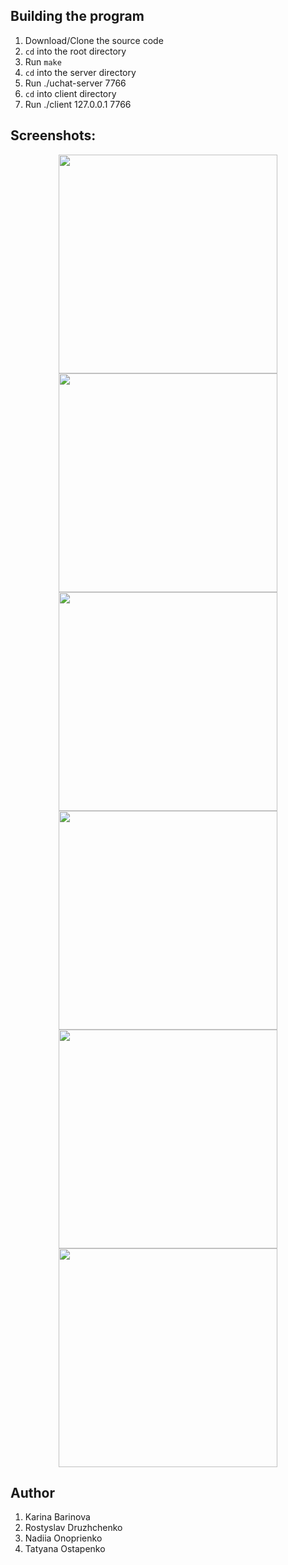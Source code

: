 ## Building the program

1. Download/Clone the source code
2. `cd` into the root directory
3. Run `make`
4. `cd` into the server directory
5. Run ./uchat-server 7766
6. `cd` into client directory
7. Run ./client 127.0.0.1 7766

## Screenshots:

<p align="center">
<a href="https://github.com/karinabarinova/uchat" target="_blank">
    <img src="https://github.com/karinabarinova/uchat/client/resources/media/demo1.png?raw=true" width="350px">
</a>
<a href="https://github.com/karinabarinova/uchat" target="_blank">
    <img src="https://github.com/karinabarinova/uchat/client/resources/media/demo2.png?raw=true" width="350px">
</a>
<a href="https://github.com/karinabarinova/uchat" target="_blank">
    <img src="https://github.com/karinabarinova/uchat/client/resources/media/demo3.png?raw=true" width="350px">
</a>
<a href="https://github.com/karinabarinova/uchat" target="_blank">
    <img src="https://github.com/karinabarinova/uchat/client/resources/media/demo4.png?raw=true" width="350px">
</a>
<a href="https://github.com/karinabarinova/uchat" target="_blank">
    <img src="https://github.com/karinabarinova/uchat/client/resources/media/demo5.png?raw=true" width="350px">
</a>
<a href="https://github.com/karinabarinova/uchat" target="_blank">
    <img src="https://github.com/karinabarinova/uchat/client/resources/media/demo6.png?raw=true" width="350px">
</a>
</p>

## Author
1. Karina Barinova
2. Rostyslav Druzhchenko
3. Nadiia Onoprienko
4. Tatyana Ostapenko
